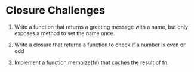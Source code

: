 # Closure Challenges

1. Write a function that returns a greeting message with a name, but only exposes a method to set the name once. 

2. Write a closure that returns a function to check if a number is even or odd

3. Implement a function memoize(fn) that caches the result of fn.
